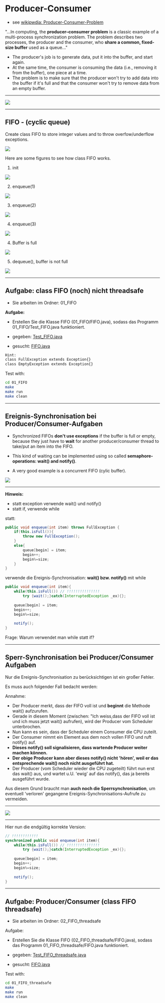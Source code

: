 # Producer-Consumer

- see [wikipwdia: Producer-Consumer-Problem](https://en.wikipedia.org/wiki/Producer%E2%80%93consumer_problem)
	
"...In computing, the **producer–consumer problem** is a classic example of a multi-process synchronization problem. The problem describes two processes, the producer and the consumer, who **share a common, fixed-size buffer** used as a queue..." 

- The producer's job is to generate data, put it into the buffer, and start again. 
- At the same time, the consumer is consuming the data (i.e., removing it from the buffer), one piece at a time.
- The problem is to make sure that the producer won't try to add data into the buffer if it's full and that the consumer won't try to remove data from an empty buffer.

---

![](../img/producer-consumer.png)

---

## FIFO - (cyclic queue)

Create class FIFO to store integer values and to throw overfow/underflow exceptions.

![](../img/fifo-uml.png)


Here are some figures to see how class FIFO works.

1. init

![](../img/fifo-isempty.png)

2. enqueue(1)

![](../img/fifo-enqueue1.png)

3. enqueue(2)

![](../img/fifo-enqueue2.png)

4. enqueue(3)

![](../img/fifo-enqueue3.png)

4. Buffer is full

![](../img/fifo-isfull.png)

5. dequeue(), buffer is not full
   
![](../img/fifo-dequeue.png)

---

## Aufgabe: class FIFO (noch) nicht threadsafe

- Sie arbeiten im Ordner: 01_FIFO

**Aufgabe:**
- Erstellen Sie die Klasse FIFO (01_FIFO/FIFO.java), sodass das Programm 01_FIFO/Test_FIFO.java funktioniert.

- gegeben: [Test_FIFO.java](01_FIFO/Test_FIFO.java)
- gesucht: [FIFO.java](01_FIFO/FIFO.java)

~~~bash
Hint:
class FullException extends Exception{}
class EmptyException extends Exception{}
~~~

Test with:

~~~bash
cd 01_FIFO
make
make run
make clean
~~~

---

## Ereignis-Synchronisation bei Producer/Consumer-Aufgaben

- Synchronized FIFOs **don't use exceptions** if the buffer is full or empty, because they just have to **wait** for another producer/consumer thread to take/put an item into the FIFO.

- This kind of waiting can be implemented using so called **semaphore-operations: wait() and notify()**.

- A very good example is a concurrent FIFO (cylic buffer).

![](../img/producer_consumer_ereignissynch.drawio.png)

---

**Hinweis:**

- statt exception verwende wait() und notify()
- statt if, verwende while


statt:

~~~java
public void enqueue(int item) throws FullException {
	if(this.isFull()){
		throw new FullException();
	}
	else{
		queue[begin] = item;
		begin++;
		begin%=size;
	}
}
~~~

verwende die Ereignis-Synchronisation: **wait() bzw. notify()** mit while

~~~java
public void enqueue(int item){
	while(this.isFull()) // !!!!!!!!!!!!!!!
		try {wait();}catch(InterruptedException _ex){};
		
	queue[begin] = item;
	begin++;
	begin%=size;
		
	notify();
}
~~~

Frage: Warum verwendet man while statt if?

---

##  Sperr-Synchronisation bei Producer/Consumer Aufgaben

Nur die Ereignis-Synchronisation zu berücksichtigen ist ein großer Fehler.

Es muss auch folgender Fall bedacht werden:

Annahme:

- Der Producer merkt, dass der FIFO voll ist und **beginnt** die Methode wait() aufzurufen.
- Gerade in diesem Moment (zwischen: "Ich weiss,dass der FIFO voll ist und ich muss jetzt wait() aufrufen), wird der Producer vom Scheduler unterbrochen.
- Nun kann es sein, dass der Scheduler einem Consumer die CPU zuteilt.
- Der Consumer nimmt ein Element aus dem noch vollen FIFO und ruft notify() auf.
- **Dieses notify() soll signalisieren, dass wartende Producer weiter machen können.**
- **Der obige Producer kann aber dieses notify() nicht 'hören', weil er das entsprechende wait() noch nicht ausgeführt hat.**
- Der Producer (vom Scheduler wieder die CPU zugeteilt) führt nun erst das wait() aus, und wartet u.U. 'ewig' auf das notify(), das ja bereits ausgeführt wurde.

Aus diesem Grund braucht man **auch noch die Sperrsynchronisation**, um eventuell 'verloren' gegangene Ereignis-Synchronisations-Aufrufe zu vermeiden.

---

![](../img/producer_consumer_sperrsync.drawio.png)

---

Hier nun die endgültig korrekte Version:

~~~java
// !!!!!!!!!!!!
synchronized public void enqueue(int item){
	while(this.isFull()) // !!!!!!!!!!!!!!!
		try {wait();}catch(InterruptedException _ex){};
	
	queue[begin] = item;
	begin++;
	begin%=size;
	
	notify();
}
~~~

---

## Aufgabe: Producer/Consumer (class FIFO threadsafe)

- Sie arbeiten im Ordner: 02_FIFO_threadsafe

Aufgabe:
- Erstellen Sie die Klasse FIFO (02_FIFO_threadsafe/FIFO.java), sodass das Programm 01_FIFO_threadsafe/FIFO.java funktioniert.

- gegeben: [Test_FIFO_threadsafe.java](02_FIFO/Test_FIFO_threadsafe.java)
- gesucht: [FIFO.java](02_FIFO_threadsafe/FIFO.java)


Test with:

~~~bash
cd 01_FIFO_threadsafe
make
make run
make clean
~~~
